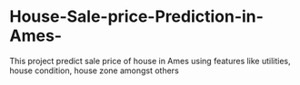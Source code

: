 # House-Sale-price-Prediction-in-Ames-
This project predict sale price of house in Ames using features like utilities, house condition, house zone amongst others
